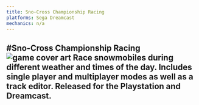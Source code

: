 ```yaml
---
title: Sno-Cross Championship Racing
platforms: Sega Dreamcast
mechanics: n/a
---
```

#Sno-Cross Championship Racing
![game cover art](//images.igdb.com/igdb/image/upload/t_thumb/c8pc5ywlcjxklhcq6mkf.jpg "Logo Title Text 1")
Race snowmobiles during different weather and times of the day. Includes single player and multiplayer modes as well as a track editor. Released for the Playstation and Dreamcast.
-
